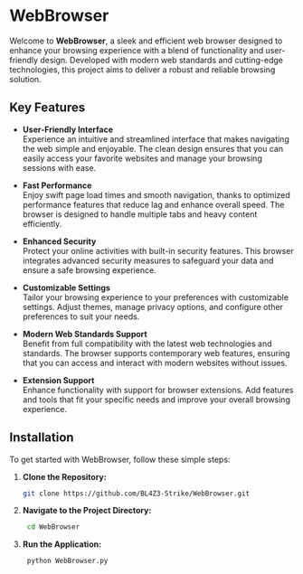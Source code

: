 # WebBrowser

Welcome to **WebBrowser**, a sleek and efficient web browser designed to enhance your browsing experience with a blend of functionality and user-friendly design. Developed with modern web standards and cutting-edge technologies, this project aims to deliver a robust and reliable browsing solution.

## Key Features

- **User-Friendly Interface**  
  Experience an intuitive and streamlined interface that makes navigating the web simple and enjoyable. The clean design ensures that you can easily access your favorite websites and manage your browsing sessions with ease.

- **Fast Performance**  
  Enjoy swift page load times and smooth navigation, thanks to optimized performance features that reduce lag and enhance overall speed. The browser is designed to handle multiple tabs and heavy content efficiently.

- **Enhanced Security**  
  Protect your online activities with built-in security features. This browser integrates advanced security measures to safeguard your data and ensure a safe browsing experience.

- **Customizable Settings**  
  Tailor your browsing experience to your preferences with customizable settings. Adjust themes, manage privacy options, and configure other preferences to suit your needs.

- **Modern Web Standards Support**  
  Benefit from full compatibility with the latest web technologies and standards. The browser supports contemporary web features, ensuring that you can access and interact with modern websites without issues.

- **Extension Support**  
  Enhance functionality with support for browser extensions. Add features and tools that fit your specific needs and improve your overall browsing experience.

## Installation

To get started with WebBrowser, follow these simple steps:

1. **Clone the Repository:**

   ```bash
   git clone https://github.com/BL4Z3-Strike/WebBrowser.git
2. **Navigate to the Project Directory:**
   ```bash
    cd WebBrowser
3. **Run the Application:**
   ```bash
    python WebBrowser.py
